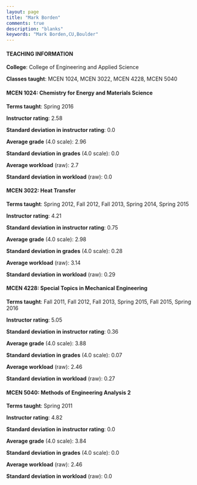 ```yaml
---
layout: page
title: "Mark Borden" 
comments: true
description: "blanks"
keywords: "Mark Borden,CU,Boulder"
---
```

<head>
<script src="https://ajax.googleapis.com/ajax/libs/jquery/2.1.3/jquery.min.js"></script>
<script src="https://dl.dropboxusercontent.com/s/pc42nxpaw1ea4o9/highcharts.js?dl=0"></script>
<!-- <script src="../assets/js/highcharts.js"></script> -->
<style type="text/css">@font-face {
	font-family: "Bebas Neue";
	src: url(https://www.filehosting.org/file/details/544349/BebasNeue Regular.otf) format("opentype");
	}
	h1.Bebas { 
		font-family: "Bebas Neue", Verdana, Tahoma;
	}
</style>
</head>
	   
#### TEACHING INFORMATION

**College**: College of Engineering and Applied Science

**Classes taught**: MCEN 1024, MCEN 3022, MCEN 4228, MCEN 5040

#### MCEN 1024: Chemistry for Energy and Materials Science

**Terms taught**: Spring 2016

**Instructor rating**: 2.58

**Standard deviation in instructor rating**: 0.0

**Average grade** (4.0 scale): 2.96

**Standard deviation in grades** (4.0 scale): 0.0

**Average workload** (raw): 2.7

**Standard deviation in workload** (raw): 0.0

#### MCEN 3022: Heat Transfer

**Terms taught**: Spring 2012, Fall 2012, Fall 2013, Spring 2014, Spring 2015

**Instructor rating**: 4.21

**Standard deviation in instructor rating**: 0.75

**Average grade** (4.0 scale): 2.98

**Standard deviation in grades** (4.0 scale): 0.28

**Average workload** (raw): 3.14

**Standard deviation in workload** (raw): 0.29

#### MCEN 4228: Special Topics in Mechanical Engineering

**Terms taught**: Fall 2011, Fall 2012, Fall 2013, Spring 2015, Fall 2015, Spring 2016

**Instructor rating**: 5.05

**Standard deviation in instructor rating**: 0.36

**Average grade** (4.0 scale): 3.88

**Standard deviation in grades** (4.0 scale): 0.07

**Average workload** (raw): 2.46

**Standard deviation in workload** (raw): 0.27

#### MCEN 5040: Methods of Engineering Analysis 2

**Terms taught**: Spring 2011

**Instructor rating**: 4.82

**Standard deviation in instructor rating**: 0.0

**Average grade** (4.0 scale): 3.84

**Standard deviation in grades** (4.0 scale): 0.0

**Average workload** (raw): 2.46

**Standard deviation in workload** (raw): 0.0

